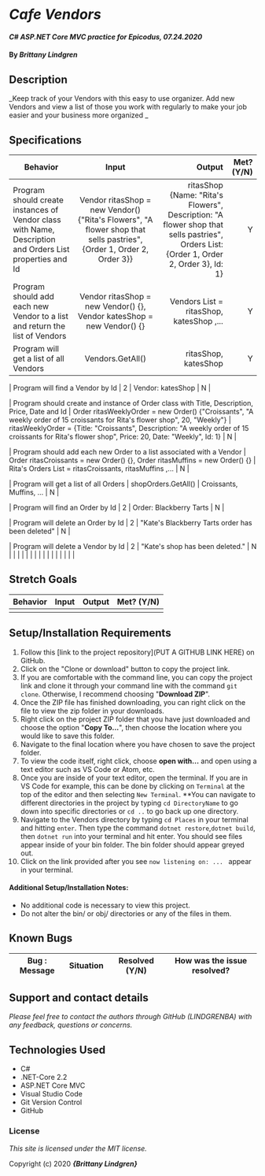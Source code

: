 # _Cafe Vendors_

#### _C# ASP.NET Core MVC practice for Epicodus, 07.24.2020_

#### By _**Brittany Lindgren**_


## Description

_Keep track of your Vendors with this easy to use organizer. Add new Vendors and view a list of those you work with regularly to make your job easier and your business more organized _


## Specifications

| Behavior   |   Input   |  Output |  Met? (Y/N)  |
|----------|:-------------:|------:|-----------:|
| Program should create instances of Vendor class with Name, Description and Orders List properties and Id | Vendor ritasShop = new Vendor() {"Rita's Flowers", "A flower shop that sells pastries", {Order 1, Order 2, Order 3}} | ritasShop {Name: "Rita's Flowers", Description: "A flower shop that sells pastries", Orders List: {Order 1, Order 2, Order 3}, Id: 1} | Y |  
| Program should add each new Vendor to a list and return the list of Vendors | Vendor ritasShop = new Vendor() {}, Vendor katesShop = new Vendor() {} | Vendors List = ritasShop, katesShop ,... | Y |
| Program will get a list of all Vendors | Vendors.GetAll() | ritasShop, katesShop | Y |

| Program will find a Vendor by Id | 2 | Vendor: katesShop | N |

| Program should create and instance of Order class with Title, Description, Price, Date and Id | Order ritasWeeklyOrder = new Order() {"Croissants", "A weekly order of 15 croissants for Rita's flower shop", 20, "Weekly"} | ritasWeeklyOrder = {Title: "Croissants", Description: "A weekly order of 15 croissants for Rita's flower shop", Price: 20, Date: "Weekly", Id: 1} | N |

| Program should add each new Order to a list associated with a Vendor | Order ritasCroissants = new Order() {}, Order ritasMuffins = new Order() {} | Rita's Orders List = ritasCroissants, ritasMuffins ,... | N |

| Program will get a list of all Orders | shopOrders.GetAll() | Croissants, Muffins, ... | N |

| Program will find an Order by Id | 2 | Order: Blackberry Tarts | N |

| Program will delete an Order by Id | 2 | "Kate's Blackberry Tarts order has been deleted" | N |

| Program will delete a Vendor by Id | 2 | "Kate's shop has been deleted." | N |
|  |  |  |  |
|  |  |  |  |
|  |  |  |  |


## Stretch Goals
| Behavior   |   Input   |  Output |  Met? (Y/N)  |
|----------|:-------------:|------:|-----------:|
|  |  |  |  |


## Setup/Installation Requirements

  1. Follow this [link to the project repository](PUT A GITHUB LINK HERE) on GitHub.  
  2. Click on the "Clone or download" button to copy the project link.     
  3. If you are comfortable with the command line, you can copy the project link and clone it through your command line with the command `git clone`. Otherwise, I recommend choosing "**Download ZIP**".     
   4. Once the ZIP file has finished downloading, you can right click on the file to view the zip folder in your downloads.     
  5. Right click on the project ZIP folder that you have just downloaded and choose the option "**Copy To...**", then choose the location where you would like to save this folder.      
  6. Navigate to the final location where you have chosen to save the project folder.      
  7. To view the code itself, right click, choose **open with...** and open using a text editor such as VS Code or Atom, etc.
  8. Once you are inside of your text editor, open the terminal. If you are in VS Code for example, this can be done by clicking on `Terminal` at the top of the editor and then selecting `New Terminal`. **You can navigate to different directories in the project by typing `cd DirectoryName` to go down into specific directories or `cd ..` to go back up one directory. 
  9. Navigate to the Vendors directory by typing `cd Places` in your terminal and hitting `enter`. Then type the command `dotnet restore`,`dotnet build`, then `dotnet run` into your terminal and hit enter. You should see files appear inside of your bin folder. The bin folder should appear greyed out. 
  10. Click on the link provided after you see `now listening on: ... ` appear in your terminal.


#### Additional Setup/Installation Notes:

* No additional code is necessary to view this project.   
* Do not alter the bin/ or obj/ directories or any of the files in them.

## Known Bugs

| Bug : Message |  Situation  | Resolved (Y/N) |  How was the issue resolved?  |
| ------- | ----- | ------ | ------- |
 


## Support and contact details

_Please feel free to contact the authors through GitHub (LINDGRENBA) with any feedback, questions or concerns._


## Technologies Used

* C# 
* .NET-Core 2.2
* ASP.NET Core MVC
* Visual Studio Code
* Git Version Control 
* GitHub


### License

*This site is licensed under the MIT license.*

Copyright (c) 2020 **_{Brittany Lindgren}_**
